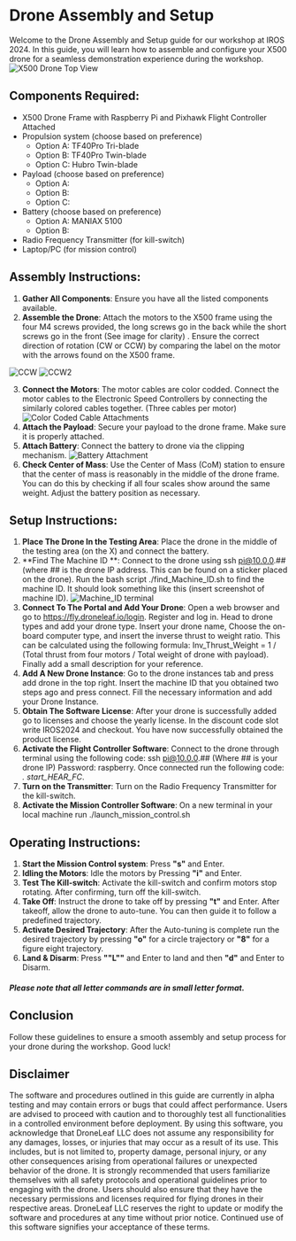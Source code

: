 # Drone Assembly and Setup

Welcome to the Drone Assembly and Setup guide for our workshop at IROS 2024. In this guide, you will learn how to assemble and configure your X500 drone for a seamless demonstration experience during the workshop.
![X500 Drone Top View](https://photos.app.goo.gl/LJw5BqVrX526PXuR6)

## Components Required:
-   X500 Drone Frame with Raspberry Pi and Pixhawk Flight Controller Attached
-   Propulsion system (choose based on preference) 
	- Option A: TF40Pro Tri-blade
	- Option B: TF40Pro Twin-blade
	- Option C: Hubro Twin-blade
-   Payload (choose based on preference)
	- Option A: 
	- Option B:
	- Option C:
- Battery (choose based on preference)
	- Option A: MANIAX 5100
	- Option B:
-   Radio Frequency Transmitter (for kill-switch)
-   Laptop/PC (for mission control)

## Assembly Instructions:

1.  **Gather All Components**: Ensure you have all the listed components available.
2.  **Assemble the Drone**: Attach the motors to the X500 frame using the four M4 screws provided, the long screws go in the back while the short screws go in the front (See image for clarity) . 
Ensure the correct direction of rotation (CW or CCW) by comparing the label on the motor with the arrows found on the X500 frame.

![CCW](https://photos.app.goo.gl/cC8J4GMPacXTp9te7)
![CCW2](https://https://photos.app.goo.gl/A1H8GHayNL23hUD36)

3.  **Connect the Motors**: The motor cables are color codded. Connect the motor cables to the Electronic Speed Controllers by connecting the similarly colored cables together. (Three cables per motor)
![Color Coded Cable Attachments](https://photos.app.goo.gl/aRPmgUDpURBB8v9A6)
4.  **Attach the Payload**: Secure your payload to the drone frame. Make sure it is properly attached.
5. **Attach Battery**: Connect the battery to drone via the clipping mechanism.
![Battery Attachment](https://photos.app.goo.gl/BLWTJv8BdMSP5HYS8)
6.  **Check Center of Mass**: Use the Center of Mass (CoM) station to ensure that the center of mass is reasonably in the middle of the drone frame. You can do this by checking if all four scales show around the same weight. Adjust the battery position as necessary.

## Setup Instructions:

1.  **Place The Drone In the Testing Area**: Place the drone in the middle of the testing area (on the X) and connect the battery.
2. **Find The Machine ID **: Connect to the drone using ssh pi@10.0.0.## (where ## is the drone IP address. This can be found on a sticker placed on the drone). Run the bash script ./find_Machine_ID.sh to find the machine ID. It should look something like this (insert screenshot of machine ID).
![Machine_ID terminal](https://photos.app.goo.gl/uauErWEAqBZ7Ajpu9)
3. **Connect To The Portal and Add Your Drone**: Open a web browser and go to https://fly.droneleaf.io/login. Register and log in. Head to drone types and add your drone type. Insert your drone name, Choose the on-board computer type, and insert the inverse thrust to weight ratio. This can be calculated using the following formula: Inv_Thrust_Weight = 1 / (Total thrust from four motors / Total weight of drone with payload). Finally add a small description for your reference.
4. **Add A New Drone Instance**: Go to the drone instances tab and press add drone in the top right. Insert the machine ID that you obtained two steps ago and press connect. Fill the necessary information and add your Drone Instance.
5. **Obtain The Software License**: After your drone is successfully added go to licenses and choose the yearly license. In the discount code slot write IROS2024 and checkout. You have now successfully obtained the product license. 
6.  **Activate the Flight Controller Software**: Connect to the drone through terminal using the following code: ssh pi@10.0.0.## (Where ## is your drone IP) Password: raspberry. Once connected run the following code:  *. start_HEAR_FC*.
7. **Turn on the Transmitter**: Turn on the Radio Frequency Transmitter for the kill-switch.
8.  **Activate the Mission Controller Software**: On a new terminal in your local machine run ./launch_mission_control.sh

## Operating Instructions:

1.  **Start the Mission Control system**: Press **"s"** and Enter. 
2.  **Idling the Motors**: Idle the motors by Pressing **"i"** and Enter.
3. **Test The Kill-switch**: Activate the kill-switch and confirm motors stop rotating. After confirming, turn off the kill-switch.
4.  **Take Off**: Instruct the drone to take off by pressing **"t"** and Enter. After takeoff, allow the drone to auto-tune. You can then guide it to follow a predefined trajectory.
5. **Activate Desired Trajectory**: After the Auto-tuning is complete run the desired trajectory by pressing **"o"** for a circle trajectory or **"8"** for a figure eight trajectory.
6. **Land & Disarm**: Press **""L""** and Enter to land and then **"d"** and Enter to Disarm.
##### Please note that all letter commands are in small letter format.
## Conclusion

Follow these guidelines to ensure a smooth assembly and setup process for your drone during the workshop. Good luck!

## Disclaimer
The software and procedures outlined in this guide are currently in alpha testing and may contain errors or bugs that could affect performance. Users are advised to proceed with caution and to thoroughly test all functionalities in a controlled environment before deployment.
By using this software, you acknowledge that DroneLeaf LLC does not assume any responsibility for any damages, losses, or injuries that may occur as a result of its use. This includes, but is not limited to, property damage, personal injury, or any other consequences arising from operational failures or unexpected behavior of the drone.
It is strongly recommended that users familiarize themselves with all safety protocols and operational guidelines prior to engaging with the drone. Users should also ensure that they have the necessary permissions and licenses required for flying drones in their respective areas.
DroneLeaf LLC reserves the right to update or modify the software and procedures at any time without prior notice. Continued use of this software signifies your acceptance of these terms.

